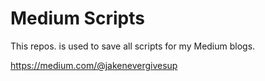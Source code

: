 # Medium Scripts

This repos. is used to save all scripts for my Medium blogs.

https://medium.com/@jakenevergivesup
